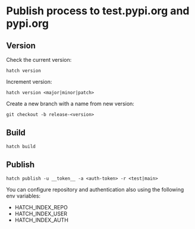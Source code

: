 # Publish process to test.pypi.org and pypi.org

## Version

Check the current version:
```
hatch version
```

Increment version:
```
hatch version <major|minor|patch>
```

Create a new branch with a name from new version:
```
git checkout -b release-<version>
```

## Build

```
hatch build
```

## Publish

```
hatch publish -u __token__ -a <auth-token> -r <test|main>
```

You can configure repository and authentication also using the following env variables:
* HATCH_INDEX_REPO
* HATCH_INDEX_USER
* HATCH_INDEX_AUTH